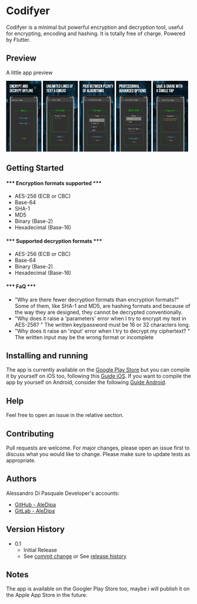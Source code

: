 # Codifyer

Codifyer is a minimal but powerful encryption and decryption tool, useful for encrypting, encoding and hashing. It is totally free of charge.
Powered by Flutter.

## Preview
A little app preview
<br>

<img src="readme_src/c1.webp" alt="c1" width="19%"/>
<img src="readme_src/c2.webp" alt="c2" width="19%"/>
<img src="readme_src/c3.webp" alt="c3" width="19%"/>
<img src="readme_src/c4.webp" alt="c4" width="19%"/>
<img src="readme_src/c5.webp" alt="c5" width="19%"/>

## Getting Started

#### *** Encryption formats supported ***
- AES-256 (ECB or CBC)
- Base-64
- SHA-1
- MD5
- Binary (Base-2)
- Hexadecimal (Base-16)

#### *** Supported decryption formats ***
- AES-256 (ECB or CBC)
- Base-64
- Binary (Base-2)
- Hexadecimal (Base-16)

#### *** FaQ ***
- "Why are there fewer decryption formats than encryption formats?"
Some of them, like SHA-1 and MD5, are hashing formats and because of the way they are designed, they cannot be decrypted conventionally.
- "Why does it raise a 'parameters' error when I try to encrypt my text in AES-256? "
The written key/password must be 16 or 32 characters long.
- "Why does it raise an 'input' error when I try to decrypt my ciphertext? "
The written input may be the wrong format or incomplete


## Installing and running

The app is currently available on the [Google Play Store](https://play.google.com/store/apps/details?id=com.dipasquale_alessandro.flutter_codify)
but you can compile it by yourself on iOS too, following this [Guide iOS](https://docs.flutter.dev/deployment/ios).
If you want to compile the app by yourself on Android, consider the following [Guide Android](https://docs.flutter.dev/deployment/android).

## Help
Feel free to open an issue in the relative section.

## Contributing
Pull requests are welcome. For major changes, please open an issue first to discuss what you would like to change.
Please make sure to update tests as appropriate.

## Authors
Alessandro Di Pasquale 
Developer's accounts:
- [GitHub - AleDipa](https://github.com/aledipa)
- [GitLab - AleDipa](https://gitlab.com/AleDipa)


## Version History

* 0.1
    * Initial Release
    * See [commit change](https://github.com/aledipa/Codifyer/commits/main) or See [release history](https://github.com/aledipa/Codifyer/releases/)

## Notes
The app is available on the Googler Play Store too, maybe i will publish it on the Apple App Store in the future.
